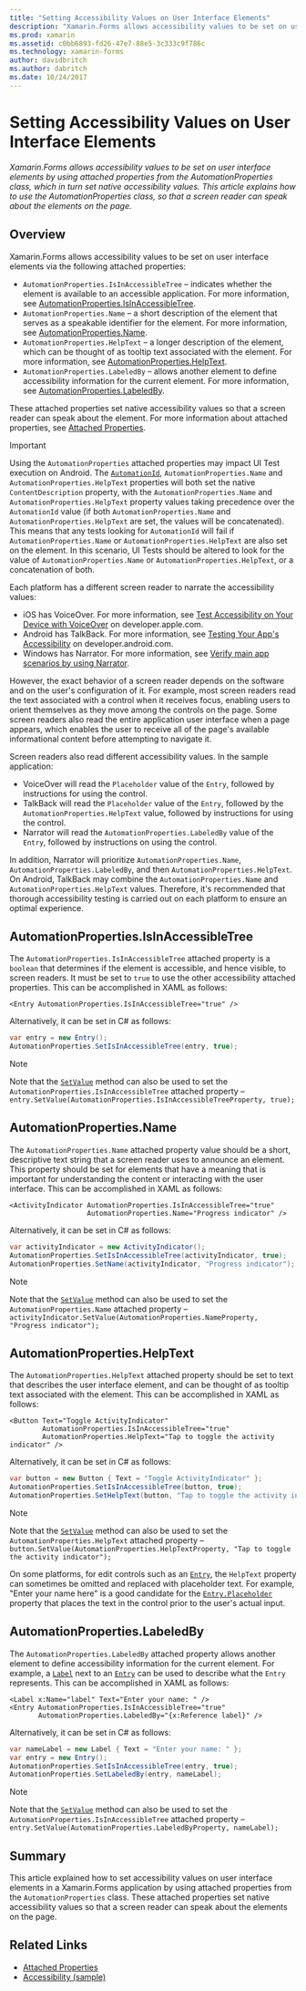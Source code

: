 ```yaml
---
title: "Setting Accessibility Values on User Interface Elements"
description: "Xamarin.Forms allows accessibility values to be set on user interface elements by using attached properties from the AutomationProperties class, which in turn set native accessibility values. This article explains how to use the AutomationProperties class, so that a screen reader can speak about the elements on the page."
ms.prod: xamarin
ms.assetid: c0bb6893-fd26-47e7-88e5-3c333c9f786c
ms.technology: xamarin-forms
author: davidbritch
ms.author: dabritch
ms.date: 10/24/2017
---
```


# Setting Accessibility Values on User Interface Elements

_Xamarin.Forms allows accessibility values to be set on user interface elements by using attached properties from the AutomationProperties class, which in turn set native accessibility values. This article explains how to use the AutomationProperties class, so that a screen reader can speak about the elements on the page._

## Overview

Xamarin.Forms allows accessibility values to be set on user interface elements via the following attached properties:

- `AutomationProperties.IsInAccessibleTree` – indicates whether the element is available to an accessible application. For more information, see [AutomationProperties.IsInAccessibleTree](#isinaccessibletree).
- `AutomationProperties.Name` – a short description of the element that serves as a speakable identifier for the element. For more information, see [AutomationProperties.Name](#name).
- `AutomationProperties.HelpText` – a longer description of the element, which can be thought of as tooltip text associated with the element. For more information, see [AutomationProperties.HelpText](#helptext).
- `AutomationProperties.LabeledBy` – allows another element to define accessibility information for the current element. For more information, see [AutomationProperties.LabeledBy](#labeledby).

These attached properties set native accessibility values so that a screen reader can speak about the element. For more information about attached properties, see [Attached Properties](~/xamarin-forms/xaml/attached-properties.md).

> [!IMPORTANT]
> Using the `AutomationProperties` attached properties may impact UI Test execution on Android. The [`AutomationId`](https://developer.xamarin.com/api/property/Xamarin.Forms.Element.AutomationId/), `AutomationProperties.Name` and `AutomationProperties.HelpText` properties will both set the native `ContentDescription` property, with the `AutomationProperties.Name` and `AutomationProperties.HelpText` property values taking precedence over the `AutomationId` value (if both `AutomationProperties.Name` and `AutomationProperties.HelpText` are set, the values will be concatenated). This means that any tests looking for `AutomationId` will fail if `AutomationProperties.Name` or `AutomationProperties.HelpText` are also set on the element. In this scenario, UI Tests should be altered to look for the value of `AutomationProperties.Name` or `AutomationProperties.HelpText`, or a concatenation of both.

Each platform has a different screen reader to narrate the accessibility values:

- iOS has VoiceOver. For more information, see [Test Accessibility on Your Device with VoiceOver](https://developer.apple.com/library/content/technotes/TestingAccessibilityOfiOSApps/TestAccessibilityonYourDevicewithVoiceOver/TestAccessibilityonYourDevicewithVoiceOver.html) on developer.apple.com.
- Android has TalkBack. For more information, see [Testing Your App's Accessibility](https://developer.android.com/training/accessibility/testing.html#talkback) on developer.android.com.
- Windows has Narrator. For more information, see [Verify main app scenarios by using Narrator](/windows/uwp/accessibility/accessibility-testing#verify-main-app-scenarios-by-using-narrator/).

However, the exact behavior of a screen reader depends on the software and on the user's configuration of it. For example, most screen readers read the text associated with a control when it receives focus, enabling users to orient themselves as they move among the controls on the page. Some screen readers also read the entire application user interface when a page appears, which enables the user to receive all of the page's available informational content before attempting to navigate it.

Screen readers also read different accessibility values. In the sample application:

- VoiceOver will read the `Placeholder` value of the `Entry`, followed by instructions for using the control.
- TalkBack will read the `Placeholder` value of the `Entry`, followed by the `AutomationProperties.HelpText` value, followed by instructions for using the control.
- Narrator will read the `AutomationProperties.LabeledBy` value of the `Entry`, followed by instructions on using the control.

In addition, Narrator will prioritize `AutomationProperties.Name`, `AutomationProperties.LabeledBy`, and then `AutomationProperties.HelpText`. On Android, TalkBack may combine the `AutomationProperties.Name` and `AutomationProperties.HelpText` values. Therefore, it's recommended that thorough accessibility testing is carried out on each platform to ensure an optimal experience.

<a name="isinaccessibletree" />

## AutomationProperties.IsInAccessibleTree

The `AutomationProperties.IsInAccessibleTree` attached property is a `boolean` that determines if the element is accessible, and hence visible, to screen readers. It must be set to `true` to use the other accessibility attached properties. This can be accomplished in XAML as follows:

```xaml
<Entry AutomationProperties.IsInAccessibleTree="true" />
```

Alternatively, it can be set in C# as follows:

```csharp
var entry = new Entry();
AutomationProperties.SetIsInAccessibleTree(entry, true);
```

> [!NOTE]
> Note that the [`SetValue`](https://developer.xamarin.com/api/member/Xamarin.Forms.BindableObject.SetValue/p/Xamarin.Forms.BindableProperty/System.Object/) method can also be used to set the `AutomationProperties.IsInAccessibleTree` attached property – `entry.SetValue(AutomationProperties.IsInAccessibleTreeProperty, true);`

<a name="name" />

## AutomationProperties.Name

The `AutomationProperties.Name` attached property value should be a short, descriptive text string that a screen reader uses to announce an element. This property should be set for elements that have a meaning that is important for understanding the content or interacting with the user interface. This can be accomplished in XAML as follows:

```xaml
<ActivityIndicator AutomationProperties.IsInAccessibleTree="true"
                   AutomationProperties.Name="Progress indicator" />
```

Alternatively, it can be set in C# as follows:

```csharp
var activityIndicator = new ActivityIndicator();
AutomationProperties.SetIsInAccessibleTree(activityIndicator, true);
AutomationProperties.SetName(activityIndicator, "Progress indicator");
```

> [!NOTE]
> Note that the [`SetValue`](https://developer.xamarin.com/api/member/Xamarin.Forms.BindableObject.SetValue/p/Xamarin.Forms.BindableProperty/System.Object/) method can also be used to set the `AutomationProperties.Name` attached property – `activityIndicator.SetValue(AutomationProperties.NameProperty, "Progress indicator");`

<a name="helptext" />

## AutomationProperties.HelpText

The `AutomationProperties.HelpText` attached property should be set to text that describes the user interface element, and can be thought of as tooltip text associated with the element. This can be accomplished in XAML as follows:

```xaml
<Button Text="Toggle ActivityIndicator"
        AutomationProperties.IsInAccessibleTree="true"
        AutomationProperties.HelpText="Tap to toggle the activity indicator" />
```

Alternatively, it can be set in C# as follows:

```csharp
var button = new Button { Text = "Toggle ActivityIndicator" };
AutomationProperties.SetIsInAccessibleTree(button, true);
AutomationProperties.SetHelpText(button, "Tap to toggle the activity indicator");
```

> [!NOTE]
> Note that the [`SetValue`](https://developer.xamarin.com/api/member/Xamarin.Forms.BindableObject.SetValue/p/Xamarin.Forms.BindableProperty/System.Object/) method can also be used to set the `AutomationProperties.HelpText` attached property – `button.SetValue(AutomationProperties.HelpTextProperty, "Tap to toggle the activity indicator");`

On some platforms, for edit controls such as an [`Entry`](https://developer.xamarin.com/api/type/Xamarin.Forms.Entry/), the `HelpText` property can sometimes be omitted and replaced with placeholder text. For example, "Enter your name here" is a good candidate for the [`Entry.Placeholder`](https://developer.xamarin.com/api/property/Xamarin.Forms.Entry.Placeholder/) property that places the text in the control prior to the user's actual input.

<a name="labeledby" />

## AutomationProperties.LabeledBy

The `AutomationProperties.LabeledBy` attached property allows another element to define accessibility information for the current element. For example, a [`Label`](https://developer.xamarin.com/api/type/Xamarin.Forms.Label/) next to an [`Entry`](https://developer.xamarin.com/api/type/Xamarin.Forms.Entry/) can be used to describe what the `Entry` represents. This can be accomplished in XAML as follows:

```xaml
<Label x:Name="label" Text="Enter your name: " />
<Entry AutomationProperties.IsInAccessibleTree="true"
       AutomationProperties.LabeledBy="{x:Reference label}" />
```

Alternatively, it can be set in C# as follows:

```csharp
var nameLabel = new Label { Text = "Enter your name: " };
var entry = new Entry();
AutomationProperties.SetIsInAccessibleTree(entry, true);
AutomationProperties.SetLabeledBy(entry, nameLabel);
```

> [!NOTE]
> Note that the [`SetValue`](https://developer.xamarin.com/api/member/Xamarin.Forms.BindableObject.SetValue/p/Xamarin.Forms.BindableProperty/System.Object/) method can also be used to set the `AutomationProperties.IsInAccessibleTree` attached property  – `entry.SetValue(AutomationProperties.LabeledByProperty, nameLabel);`

## Summary

This article explained how to set accessibility values on user interface elements in a Xamarin.Forms application by using attached properties from the `AutomationProperties` class. These attached properties set native accessibility values so that a screen reader can speak about the elements on the page.


## Related Links

- [Attached Properties](~/xamarin-forms/xaml/attached-properties.md)
- [Accessibility (sample)](https://developer.xamarin.com/samples/xamarin-forms/UserInterface/Accessibility/)
